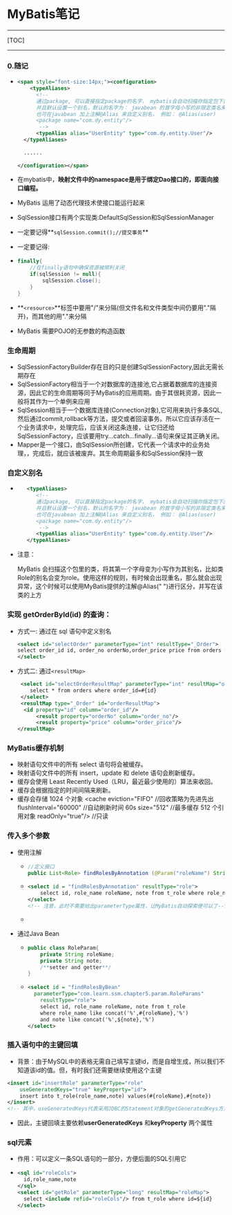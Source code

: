 # MyBatis笔记

---

[TOC]

---

### 0.随记

* ```xml
  <span style="font-size:14px;"><configuration>
      <typeAliases>
        <!--
        通过package, 可以直接指定package的名字， mybatis会自动扫描你指定包下面的javabean,
        并且默认设置一个别名，默认的名字为： javabean 的首字母小写的非限定类名来作为它的别名。
        也可在javabean 加上注解@Alias 来自定义别名， 例如： @Alias(user) 
        <package name="com.dy.entity"/>
         -->
        <typeAlias alias="UserEntity" type="com.dy.entity.User"/>
    </typeAliases>
    
    ......
    
  </configuration></span>
  ```

* 在mybatis中，**映射文件中的namespace是用于绑定Dao接口的，即面向接口编程。** 

* MyBatis 运用了动态代理技术使接口能运行起来

* SqlSession接口有两个实现类:DefaultSqlSession和SqlSessionManager

* 一定要记得**`sqlSession.commit();//提交事务`**

* 一定要记得:

* ```java
  finally{
      //在finally语句中确保资源被顺利关闭
      if(sqlSession != null){
          sqlSession.close();
      }
  }
  ```

* **`<resource>`**标签中要用"/"来分隔(但文件名和文件类型中间仍要用"."隔开)，而其他的用"."来分隔

* MyBatis 需要POJO的无参数的构造函数

### 生命周期

* SqlSessionFactoryBuilder存在目的只是创建SqlSessionFactory,因此无需长期存在
* SqlSessionFactory相当于一个对数据库的连接池,它占据着数据库的连接资源，因此它的生命周期等同于MyBatis的应用周期。由于其很耗资源，因此一般将其作为一个单例来应用
* SqlSession相当于一个数据库连接(Connection对象),它可用来执行多条SQL,然后通过commit,rollback等方法，提交或者回滚事务。所以它应该存活在一个业务请求中，处理完后，应该关闭这条连接，让它归还给SqlSessionFactory，应该要用try...catch...finally...语句来保证其正确关闭。
* Mapper是一个接口，由SqlSession所创建，它代表一个请求中的业务处理，，完成后，就应该被废弃。其生命周期最多和SqlSession保持一致

### 自定义别名

* ```xml
     <typeAliases>
        <!--
        通过package, 可以直接指定package的名字， mybatis会自动扫描你指定包下面的javabean,
        并且默认设置一个别名，默认的名字为： javabean 的首字母小写的非限定类名来作为它的别名。
        也可在javabean 加上注解@Alias 来自定义别名， 例如： @Alias(user) 
        <package name="com.dy.entity"/>
         -->
        <typeAlias alias="UserEntity" type="com.dy.entity.User"/>
     </typeAliases>
     ```
* 注意：

   MyBatis 会扫描这个包里的类，将其第一个字母变为小写作为其别名，比如类Role的别名会变为role。使用这样的规则，有时候会出现重名，那么就会出现异常，这个时候可以使用MyBatis提供的注解@Alias(" ")进行区分，并写在该类的上方


###  实现 getOrderById(id) 的查询：

* 方式一: 通过在 sql 语句中定义别名

   ```xml
   <select id="selectOrder" parameterType="int" resultType="_Order">
   select order_id id, order_no orderNo,order_price price from orders where order_id=#{id}
   </select>
   ```

* 方式二: 通过`<resultMap>`

  ```xml
   <select id="selectOrderResultMap" parameterType="int" resultMap="orderResultMap">
      select * from orders where order_id=#{id}
   </select>
   <resultMap type="_Order" id="orderResultMap">
  	<id property="id" column="order_id"/>
    	<result property="orderNo" column="order_no"/>
     	<result property="price" column="order_price"/>
  </resultMap>
  ```

### MyBatis缓存机制

*  映射语句文件中的所有 select 语句将会被缓存。
*  映射语句文件中的所有 insert，update 和 delete 语句会刷新缓存。
*  缓存会使用 Least Recently Used（LRU，最近最少使用的）算法来收回。
*  缓存会根据指定的时间间隔来刷新。
*  缓存会存储 1024 个对象
  <cache
  eviction="FIFO" //回收策略为先进先出
  flushInterval="60000" //自动刷新时间 60s
  size="512" //最多缓存 512 个引用对象
  readOnly="true"/> //只读

### 传入多个参数

* 使用注解

  * ```java
    //定义接口
    public List<Role> findRolesByAnnotation (@Param("roleName") String rolename,@Param("note") String note);
    ```

  * ```xml
    <select id = "findRolesByAnnotation" resultType="role">
    	select id, role_name roleName, note from t_role where role_name like concat('%',#{roleName},'%')
    </select>
    <!-- 注意，此时不需要给出parameterType属性，让MyBatis自动探索便可以了-->
    ```

  * 

* 通过Java Bean

  * ```java
    public class RoleParam{
        private String roleName;
        private String note;
        /**setter and getter**/
    }
    ```

  * ```xml
    <select id = "findRolesByBean" 
      parameterType="com.learn.ssm.chapter5.param.RoleParams"
        resultType="role">
    	select id, role_name roleName, note from t_role 
    	where role_name like concat('%',#{roleName},'%')
        and note like concat('%',${note},'%')
    </select>
    ```

### 插入语句中的主键回填

* 背景：由于MySQL中的表格无需自己填写主键id，而是自增生成，所以我们不知道该id的值。但，有时我们还需要继续使用这个主键

```xml
<insert id="insertRole" parameterType="role"
    useGeneratedKeys="true" keyProperty="id">
    insert into t_role(role_name,note) values(#{roleName},#{note})
</insert>
<!-- 其中，useGeneratedKeys代表采用JDBC的Statement对象的getGeneratedKeys方法返回主键，而keyProperty则代表将用哪个POJO的属性去匹配这个主键，这里是id，如果是复合主键，要把每个名称用(,)隔开 -->
```

* 因此，主键回填主要依赖**userGeneratedKeys** 和**keyProperty** 两个属性
### sql元素

* 作用：可以定义一条SQL语句的一部分，方便后面的SQL引用它

* ```xml
  <sql id="roleCols">
  	id,role_name,note
  </sql>
  <select id="getRole" parameterType="long" resultMap="roleMap">
  	select <include refid="roleCols"/> from t_role where id=${id}
  </select>
  ```



